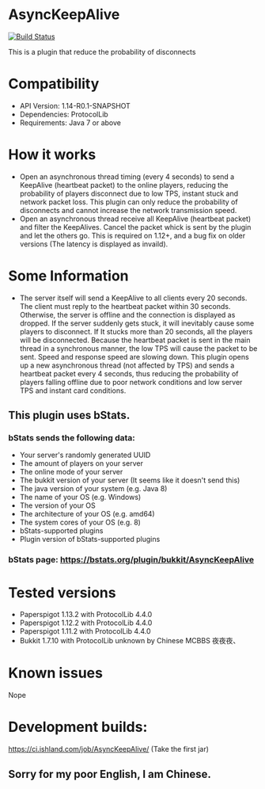 # AsyncKeepAlive
[![Build Status](https://ci.ishland.com/job/AsyncKeepAlive/badge/icon)](https://ci.ishland.com/job/AsyncKeepAlive/)

This is a plugin that reduce the probability of disconnects

# Compatibility
- API Version: 1.14-R0.1-SNAPSHOT
- Dependencies: ProtocolLib
- Requirements: Java 7 or above

# How it works
- Open an asynchronous thread timing (every 4 seconds) to send a KeepAlive (heartbeat packet) to the online players, reducing the probability of players disconnect due to low TPS, instant stuck and network packet loss. This plugin can only reduce the probability of disconnects and cannot increase the network transmission speed.
- Open an asynchronous thread receive all KeepAlive (heartbeat packet) and filter the KeepAlives. Cancel the packet whick is sent by the plugin and let the others go. This is required on 1.12+, and a bug fix on older versions (The latency is displayed as invaild).

# Some Information
- The server itself will send a KeepAlive to all clients every 20 seconds. The client must reply to the heartbeat packet within 30 seconds. Otherwise, the server is offline and the connection is displayed as dropped. If the server suddenly gets stuck, it will inevitably cause some players to disconnect. If It stucks more than 20 seconds, all the players will be disconnected. Because the heartbeat packet is sent in the main thread in a synchronous manner, the low TPS will cause the packet to be sent. Speed and response speed are slowing down. This plugin opens up a new asynchronous thread (not affected by TPS) and sends a heartbeat packet every 4 seconds, thus reducing the probability of players falling offline due to poor network conditions and low server TPS and instant card conditions.

## This plugin uses bStats.
### bStats sends the following data:
- Your server's randomly generated UUID
- The amount of players on your server
- The online mode of your server
- The bukkit version of your server (It seems like it doesn't send this)
- The java version of your system (e.g. Java 8)
- The name of your OS (e.g. Windows)
- The version of your OS
- The architecture of your OS (e.g. amd64)
- The system cores of your OS (e.g. 8)
- bStats-supported plugins
- Plugin version of bStats-supported plugins

### bStats page: https://bstats.org/plugin/bukkit/AsyncKeepAlive

# Tested versions
- Paperspigot 1.13.2 with ProtocolLib 4.4.0
- Paperspigot 1.12.2 with ProtocolLib 4.4.0
- Paperspigot 1.11.2 with ProtocolLib 4.4.0
- Bukkit 1.7.10 with ProtocolLib unknown by Chinese MCBBS 夜夜夜、

# Known issues
Nope

# Development builds:
https://ci.ishland.com/job/AsyncKeepAlive/ (Take the first jar)

## Sorry for my poor English, I am Chinese.
